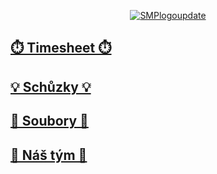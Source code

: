 <a href="https://ibb.co/yPKtc7R"><center><img src="https://i.ibb.co/LRBmXHP/SMPlogoupdate.png" alt="SMPlogoupdate" border="0"></center></a>

##  [**⏱️ Timesheet ⏱️**](https://gitlab.fel.cvut.cz/krossale/smp/-/wikis/%E2%8F%B1%EF%B8%8F-Timesheet-%E2%8F%B1%EF%B8%8F)

##  [**💡 Schůzky 💡**](https://gitlab.fel.cvut.cz/krossale/smp/-/wikis/%F0%9F%92%A1-Sch%C5%AFzky-%F0%9F%92%A1)

##  [**📄 Soubory 📄**](https://gitlab.fel.cvut.cz/krossale/smp/-/wikis/%F0%9F%93%84-Soubory-%F0%9F%93%84)

##  [**🧠 Náš tým 🧠**](https://gitlab.fel.cvut.cz/krossale/smp/-/wikis/%F0%9F%A7%A0-N%C3%A1%C5%A1-t%C3%BDm-%F0%9F%A7%A0)